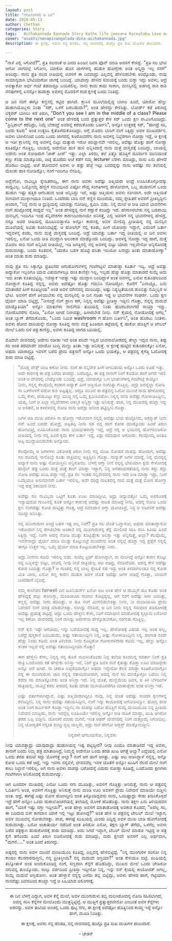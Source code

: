 ```yaml
---
layout: post
title: "ನೆನಪಿನಂಗಳದ ಆ ದಿನ"
date: 2020-05-13
author: Chethan
categories: Story
tags:	Acchakannada Kannada Story Kathe life jeevana Karnataka Love marriage maduve preethi kannadastory
cover: "assets/nenapinangalada-dina-acchakannada.jpg"
description: ಈ ಕ್ಷಣಕ್ಕೆ, ಅವಳು ನನ್ನ ಹೆಂಡತಿ, ನನ್ನ ಜೀವನದಲ್ಲಿ ಹುಟ್ಟೊ ಪ್ರತಿ ಸುಖ ದುಃಖಗಳ ಪಾಲುದಾರೆ.

---
```

<p align ="justify"> "ನಾಳೆ ಎಲ್ಲಿ ಸಿಗೋದೆ?", ಪ್ರತಿ ಸಲದಂತೆ ಆ ದಿನದ ಹಿಂದಿನ ದಿವಸ ಫೊನ್ ಮಾಡಿ ಅವಳಿಗೆ ಕೇಳಿದ್ದೆ. "ಪ್ರತಿ ಸಲ ಭೇಟಿ ಆಗೋ ಜಾಗದಲ್ಲೆ ಸಿಗೋಣ, ಯಾಕೋ ಹೊಸ ಜಾಗಗಳನ್ನ ಹುಡುಕಿ ಹೋಗ್ಬೇಕು ಅಂತ ಅನ್ನಿಸ್ತಾ ಇಲ್ಲ ನನಗೆ" ಅಂದಿದ್ಳು. ನಾನು ಪ್ರತಿ ಸಲದ ರೀತಿಯಲ್ಲಿ ಅವಳಿಗೆ ಈ ದಿನವಾದ್ರು ಎಲ್ಲವನ್ನ ಹೇಳಿಬಿಡಬೇಕು ಅಂದ್ಕೊಂಡು, ನಾವು ಸಾಮಾನ್ಯವಾಗಿ ಭೇಟಿಯಾಗೋ ಜಾಗಕ್ಕೆ ಬಂದಿದ್ದೆ.  ಯಾವಾಗ್ಲು ಹೇಳಿದ ಸಮಯಕ್ಕೆ ಬಂದು ಬಿಡ್ತಾ ಇದ್ಳು ಅವಳು, ಆದ್ರೆ ಅವತ್ಯಾಕೋ ಅರ್ಧ ಗಂಟೆ ತಡವಾದ್ರೂ ಬಂದಿರಲಿಲ್ಲ. ನಾನು ಕಾದು ಕಾದು ಸಾಕಾಗಿ, ಮನಸ್ಸಿನಲ್ಲಿ ಅಡಗಿದ್ದ ರಾಶಿ ರಾಶಿ ನೆನಪುಗಳಲ್ಲಿ ಏನನ್ನೋ  ಹುಡುಕ್ತಾ ಅವಳನ್ನ ಮೊದಲಿಗೆ ಕಂಡ ಕ್ಷಣಕ್ಕೆ ಬಂದು ನಿಂತಿದ್ದೆ. </p>  <!--more-->

<p align ="justify">      ಆ ದಿನ ನಂಗೆ ಈಗ್ಲೂ ಕಣ್ಣಿನಲ್ಲಿ ಕಟ್ಟಿದ ಹಾಗಿದೆ. ಕ್ಲಾಸಿನ ಮೂಲೆಯಲ್ಲಿದ್ದ ಬಾಗಿಲ ಹಿಂದೆ, ಯಾರೋ ಹೆಣ್ಣು ಹುಡುಗಿಯೊಬ್ಬಳು ನಿಂತು "ಸರ್, ಒಳಗೆ ಬರಬಹುದಾ?", ಅಂತ ಹೇಳಿದ್ದು ಕೇಳಿಸಿತ್ತು. ಬೋರ್ಡ್ ಕಡೆ ತಿರುಗಿದ್ದ ಲೆಕ್ಚರರ್  ಬಾಗಿಲು ಕಡೆ ತಿರುಗಿ, "Don't you see I am in the middle of a class? Please come to the next one" ಅಂತ ಹೇಳಿದಕ್ಕೆ ಬಂದ ಪ್ರತ್ಯುತ್ತರ ಕೇಳಿ ಸರ್ ಒಂದು ಕ್ಷಣ ಕಸಿವಿಸಿಗೊಂಡಿದ್ರು. "ಪ್ರಿನ್ಸಿಪಾಲ್ ಕರೆದಿದ್ರು, ನಿಮ್ಗೆ ಬೇಕಂದ್ರೆ ಅವರನ್ನೆ ಕರೆದುಕೊಂಡು ಬರ್ತೀನಿ", ಅನ್ನೋ ಉತ್ತರಕ್ಕೆ ಸರ್, "ಹಾಗಿದ್ರೆ ಸರಿ, ಬಂದು ಕೂರು" ಅಂತ ಉತ್ತರಿಸಿ ಕೈತೊಳೆದುಕೊಂಡಿದ್ರು. ಆಗ್ಲೆ ಮೊದಲ ಬಾರಿಗೆ ನಂಗೆ ಸಿಕ್ಕಿದ್ದು ಅವಳ ಮುಖದರ್ಶನ. ಅವಳು ಬಾಗಿಲಿನಿಂದ ಬಂದು ಒಂದು ಜಾಗದಲ್ಲಿ ಕೂರೋವರೆಗು ನಾನು ಅವಳನ್ನ ನಿಬ್ಬೆರಗಾಗಿ ನೋಡ್ತಾ ಇದ್ದೆ, ಆ ಕ್ಷಣಕ್ಕೆ ಆ ಇಡೀ ಕ್ಲಾಸಿನಲ್ಲಿ ನನ್ನ ಅವಳನ್ನ ಬಿಟ್ಟು ಮತ್ಯಾರು ಇರೋ ಪರಿಜ್ಞಾನವೇ ಇರಲಿಲ್ಲ, ಅದೆಷ್ಟು ಹೊತ್ತು ಹಾಗೆ ನೋಡ್ತಾ ಕೂತಿದ್ನೋ ಗೊತ್ತಿಲ್ಲ. ಬಾಯಲ್ಲಿ ಅದೇನೋ ಹುಳಿ ಹುಳಿ ಅನ್ನಿಸಿದಾಗ್ಲೆ ನಾನು ಮತ್ತೆ ವಾಸ್ತವಕ್ಕೆ ಬಂದಿದ್ದು, ಬಾಯಲ್ಲಿ ಅದೇನು ಅಂತ ನೋಡಿದಾಗ ‘ಚಾಕ್ ಪೀಸ್’ ಇತ್ತು. ಎಲ್ಲಾ ತಿಳಿದು, ತಲೆ ಎತ್ತೊ ಹೊತ್ತಿಗೆ ದೂರ್ವಾಸ ಮುನಿಯಂತೆ ಕಣ್ಣು ಕೆಂಪು ಮಾಡ್ಕೊಂಡು, ಚಿಟ್ಕೆ ಹೊಡೆದು ಆಚೆ ಕಡೆಗೆ ನಮ್ಮ lecturer ಬೆರಳು ಮಾಡಿದ್ರು, ನಾನು ಏನು ಹೇಳದೆ ಹೊರಟು ಬಿಟ್ಟಿದ್ದೆ. ಆಚೆ ಹೋದವನೆ ಅವಳು ಆ ಹತ್ತು ಹೆಜ್ಜೆ ಇಟ್ಟು ಬಂದದ್ದನ್ನು ನಾನು ಅದೆಷ್ಟು ಸಲ ತಲೆಯಲ್ಲಿ ಮೆಲುಕು ಹಾಕಿ ನೋಡಿದ್ನೋ, ನಂಗೆ ಇಂದಿಗೂ ನೆನಪಿಲ್ಲ. </p>

<p align ="justify">      ಅದ್ಹೇಗೋ, ನಾವಿಬ್ರೂ ಸ್ನೇಹಿತರಾದ್ವಿ, ಈಗ ನಾನು ಅವಳು ಅದೆಷ್ಟು ಆತ್ಮಿಯರು ಅಂದ್ರೆ ಊಹಿಸಿಕೊಳ್ಳೋದಕ್ಕು ಸಾಧ್ಯವಿಲ್ಲ. ಒಮ್ಮೋಮ್ಮೆ ಹೆಣ್ಣಿಗೆ ಸಂಬಂಧಿಸಿದ ಎಷ್ಟೋ ಗೌಪ್ಯ ಸಂಗತಿಗಳನ್ನ ಹೇಳೋವಾಗ, ಒಬ್ಬ ಹುಡುಗನಿಗೆ ಒಂದು ಹುಡುಗಿ ಇಷ್ಟು ಹತ್ತಿರ ಆಗಬಹುದ ಅಂತ ಅನ್ನಿಸಿದ್ದು ಇದೆ, ಅಷ್ಟು ಆತ್ಮಿಯಳು ಅವಳು ನಂಗಿವಾಗ. ಅದೇ ಆತ್ಮಿಯತೆ ನಂಗಿವಾಗ ಮುಳ್ಳಾಗಿಯೂ  ನಿಂತಿದೆ. ಒಂದೆರಡು ಬಾರಿ ನನ್ ಕಣ್ಣಿನ ಮುಂದೆಯೆ, ನಮ್ಮ ಸ್ನೇಹಿತರೆ ಅವಳಿಗೆ ಪ್ರೀತಿಸ್ತಿದ್ದೀನಿ ಅಂದಾಗ, "ನಿನ್ನ ನಾನು ಆ ದ್ರುಶ್ಟಿಯಲ್ಲಿ ಯಾವತ್ತು ನೋಡಿಲ್ಲ, ಕ್ಷಮಿಸಿ ಬಿಡು. ನಿನ್ನ ಮೇಲೆ ಆ ರೀತಿ ಯಾವ ಭಾವನೆಗಳು ನಂಗೆ ಹುಟ್ಟೋದಕ್ಕೆ ಸಾಧ್ಯವೆ ಇಲ್ಲ" ಅಂತ ಹೇಳಿದ್ದನ್ನ ನಾನೆ ಕಣ್ಣಾರೆ ಕಂಡಿದ್ದು ಇದೆ. ಹೇಗಾಗಿರಬೇಕು ನನ್ನ ಬಡಪಾಯಿ ಮನಸ್ಸಿಗೆ, ಇಂದಿಗೂ ಇಂಥ ಸನ್ನಿವೇಶಗಳ ಕಾರಣದಿಂದಾಗಿಯೇ ಅನಿಸತ್ತೆ, ಎಲ್ಲಿ ಅವಳಿಗೆ ನನ್ನ ಭಾವನೆಗಳನ್ನ ಹೇಳಿದ್ರೆ, ನನ್ನೂ ಅವರ ರೀತಿಯಲ್ಲಿ ದೂಷಿಸಿಬಿಡ್ತಾಳೊ ಅನ್ನೋ ಕಾರಣಕ್ಕೆ, ಅವಳ ಮೇಲಿದ್ದ ಪ್ರೀತಿಯನ್ನ ನನ್ನ ಮನಸ್ಸಿನ ಮೂಲೆಯಲ್ಲಿ ಅವಿತು ಕೂರಿಸಿಬಿಟ್ಟಿದ್ದೆ. ಆ ಹೋಟೆಲ್ ನಲ್ಲಿ ಕೂತು, ಹೀಗೆ ಯೋಚಿಸ್ತಾ ಇದ್ದಾಗ, ಎದುರಿಗೆ ಬರ್ತಾ ಇದ್ದವಳನ್ನ ಕಂಡು, ನಾನು ಮತ್ತೆ ವಾಸ್ತವಕ್ಕೆ ಬಂದಿದ್ದೆ. ಆದ್ರೆ ಯಾವತ್ತು ಬರ್ತಾ ಇದ್ದ ರೀತಿಯಲ್ಲಿ ಆ ದಿನ ಅವಳು ಇರಲಿಲ್ಲ, ಏನೋ ಒಂದು ರೀತಿ ಮುದ್ದಾಗಿ ಅಲಂಕಾರ ಮಾಡ್ಕೊಂಡು ಬಂದಿದ್ಳು. ಅವಳನ್ನ ನೋಡ್ತಾ ಇದ್ದ ಹಾಗೆ, ಮತ್ತೆ ಮೊದಲ ಸಾರಿ ನಂಗೆ ಅನ್ನಿಸಿದ ರೀತಿಯಲ್ಲೆ, ಇಡಿ ಜಗತ್ತಿನಲ್ಲಿ ನನ್ನ ಅವಳನ್ನ ಬಿಟ್ಟು ಯಾರು ಇಲ್ಲವೇನೋ ಅನ್ನಿಸೋದಕ್ಕೆ ಶುರುವಾಗಿತ್ತು. ಬಂದು ಕೂತವಳೆ, "ಯಾಕೊ ಬಹಳ ಹೊಟ್ಟೆ ಹಸಿತಾ ಇದಿಯೋ ಏನಾದ್ರು ತಿಂತಾ ಮಾತಾಡೋಣ್ವಾ" ಅಂತ ಮಾತು ಶುರು ಮಾಡಿದ್ಳು. </p>

<p align ="justify">  ನಾವು ಪ್ರತಿ ಸಲ ಸಿಕ್ಕಾಗ್ಲೂ ಪ್ರತಿದಿನದ ಆಗುಹೋಗುಗಳನ್ನ ಗಂಟೆಗಟ್ಟಲೆ ಮಾತಾಡ್ತಾ ಕೂರ್ತಾ ಇದ್ವಿ. ಆದ್ರೆ ಅವತ್ತು ಅದ್ಯಾಕೋ ಇಬ್ಬರಿಗೂ ಯಾವ ವಿಷಯಗಳಲ್ಲೂ ರುಚಿ ಕಾಣಿಸ್ಲೇ ಇಲ್ಲ, ಇಬ್ಬರು ಹೆಚ್ಚು ಹೊತ್ತು ಮಾತಾಡದೆ ಸುಮ್ನೆ ಅದು ಇದು ತಿಂತಾ ಕೂತುಬಿಟ್ಟಿದ್ವಿ. ಇವಳ್ಯಾಕೆ ಇವತ್ತು ಇಷ್ಟು ಮುದ್ದಾಗಿ ಬಂದಿದ್ದಾಳೆ ಅಂತ ಅವಳನ್ನ, ಏನೋ ಕುತೂಹಲದಿಂದ ನೋಡ್ತಾನೆ ಕೂತಿದ್ದ ನನ್ನನ್ನ, ಅವಳು ಅದೆಷ್ಟೋ ಹೊತ್ತು ಗಮನಿಸಿ ನೋಡಿದ್ಳೋ. ಕೊನೆಗೆ "ಏನಾಯ್ತೊ, ಏನು ಮಾತಾಡದೆ ಹೀಗೆ ಕೂತಿದ್ದೀಯ" ಅಂತ ಅವಳೆ ಮೌನವನ್ನ ಮುರಿದಿದ್ಳು, ಅಷ್ಟು ನಿಶ್ಯಬ್ದತೆಯಿಂದ ತುಂಬಿತ್ತು ನಮ್ಮಿಬ್ಬರ ಆ ಭೇಟಿ. ಅವಳಿಗೆ ಹೇಗೆ ತಿಳಿಯಬೇಕು ನನ್ನ ಮನಸ್ಸಿನಲ್ಲಿ ಆ ದಿನ ನಡಿತಾ ಇದ್ದ ಆ ಭಾವನೆಗಳ ಸಂಘರ್ಶ. ಒಂದು ಕ್ಷಣ ಧೈರ್ಯ ಮಾಡಿ ಬಿಟ್ಟಿದ್ರೆ, "ನೀನಂದ್ರೆ ನಂಗೆ ಪ್ರಾಣ ಕಣೆ, ನಿನ್ನನ್ನ ಅದೆಷ್ಟು ಪ್ರೀತಿಸ್ತಾ ಇದ್ದೀನಿ ಗೊತ್ತಾ, ನನ್ನನ್ನ ಮದುವೆ ಮಾಡ್ಕೊತಿಯಾ" ಅನ್ನೋ ಮಾತುಗಳು ನಾಲಿಗೆಯ ತುದಿಯಲ್ಲಿ ನಿಂತು ಹೊರಬರಲಾಗದೆ ಸಾಯ್ತಾ ಇದ್ವು. ನೋಡೊವರೆಗು ನೋಡಿ, "ಏನೋ ಆಗಿದೆ ನಿಂಗಿವತ್ತು, ಹೀಗಿರಬೇಡ ನೀನು. ನನ್ ಕೈಯಲ್ಲಿ ನೋಡೋದಕ್ಕೆ ಆಗಲ್ಲ" ಅಂತ  ಬ್ಯಾಗ್ ತೆಗೆದುಕೊಂಡು, "ಒಂದು ನಿಮಿಶ washroom ಗೆ ಹೋಗಿ ಬರ್ತೀನಿ", ಅಂತ ಹೊರಟು ನಿಂತಳು. ಅವಳು ಹೋದ ದಾರಿಯನ್ನೇ ನೋಡ್ತಾ ಕೂತಿದ್ದ ನಾನು ಮತ್ತೆ ಹಿಂತಿರುಗಿ ತಟ್ಟೆಯಲ್ಲಿ ಕೈ ಹಾಕೋ ಹೊತ್ತಿಗೆ ಆ ಟೇಬಲ್ ಮೇಲೆ ಒಂದು ಬಿಳಿ ಪತ್ರ ಕಾಣಿಸ್ತು, ಅವಳು ಕೂತಿದ್ದ ಜಾಗದ ಬದಿಯಲ್ಲಿ. </p>

<p align ="justify">       ಮೊದಲೇ ಜೀವನದಲ್ಲಿ ಅದೇನು ನಡೀತಾ ಇದೆ ಅಂತ ಪರಿವೇ ಇಲ್ಲದ ಭಾವನಾಲೋಕದಲ್ಲಿ ತೇಲ್ತಾ ಇದ್ದವ ನಾನು, ತಪ್ಪು ಸರಿ ಅಂತ ಪರಮಾರ್ಶೆ ಮಾಡೋ ಬುದ್ಧಿ ಮಣ್ಣು ತಿಂತಾ ಇತ್ತು ಅನಿಸುತ್ತೆ. ಆ ಕ್ಷಣಕ್ಕೆ ಹುಟ್ಟಿದ ಕುತೂಹಲಕ್ಕೋ ಏನೋ, ಅಥವಾ ಯಾರಾದ್ರೂ ಇವಳಿಗೆ ಬರೆದ ಪ್ರೇಮ ಪತ್ರನಾ!! ಅನ್ನೋ ಒಂದು ಭಯಕ್ಕೊ, ಆ ಪತ್ರವನ್ನ ಕೈಗೆತ್ತಿ ಓದೋದಕ್ಕೆ ಶುರು ಮಾಡಿ ಬಿಟ್ಟಿದ್ದೆ. </p>

>"ದೊಡ್ಡ ವೇಸ್ಟ್ ಬಾಡಿ ಕಣೋ ನೀನು. ನಂಗೆ ಈ ಸನ್ನಿವೇಶ ಹೀಗೆ ಆಗಬಹುದು ಅನ್ನೋ ಒಂದು ಊಹೆ ಇತ್ತು. ಅದೇ ಕಾರಣಕ್ಕೆ ಈ ಪತ್ರ ಬರೆದು ತಂದದ್ದು. ಬರೆದಿದ್ರೂ, ಈ ಪತ್ರ ನಾನಾಗೆ ನಿಂಗೆ ಕೊಡೋ ಹಾಗೆ ಆಗದೆ ಇರಲಿ ಅಂತ ಆ ದೇವರಲ್ಲಿ ಬೇಡ್ಕೊಂಡು ಬಂದಿದ್ದೆ. ಆದ್ರೆ, ಯಾವಾಗ್ಲೂ ಒಣ ಭಾಷಣಗಳನ್ನ ಗಂಟೆಗಟ್ಲೆ ಕುಯ್ಯೋ ನೀನು, ನನ್ನನ್ನ ಕೆಲವೊಮ್ಮೆ ಕಂಡಾಗ ಅದ್ಯಾಕ್ ಹೀಗೆ ಆಡ್ತಿಯೋ ನಂಗಂತ್ತು ಗೊತ್ತಿಲ್ಲ. ಆದ್ರು ಅದನ್ನೆಲ್ಲಾ ನೋಡಿ ನಾ ಒಳಗೊಳಗೆ ಪಡೋ ಕುಶಿ ಅಷ್ಟಿಷ್ಟಲ್ಲ. ಆದ್ರೂ ಮುಂದೆ ಈ ಪತ್ರವನ್ನ ಓದೋ ಮುಂಚೆ ನಾನು ಹೇಳೋದನ್ನ ಒಮ್ಮೆ ಕೇಳು, ದಯವಿಟ್ಟು ಕಣ್ಣು ಮುಚ್ಚಿ ನನ್ನ ಒಮ್ಮೆ ಕ್ಷಮಿಸಿಬಿಡೋ. ನಿನ್ನನ್ನ ನಾನು ಅದೆಷ್ಟು ಗೋಳಾಡಿಸಿದ್ದೀನಿ, ಯಪ್ಪ, ನಿಂಗೆ ಆ ಎಲ್ಲಾ ಸನ್ನಿವೇಶಗಳು ಆಕಸ್ಮಿಕ ಅನ್ನಿಸ್ತಾ ಇತ್ತು ಅನಿಸುತ್ತೆ. ಪಾಪ, ನಿನ್ನ ಮುಖದಲ್ಲಿ ಹುಟ್ತಾ ಇದ್ದ ಆ ಅಸಹನೆ, ಆ ಕಳವಳವನ್ನ ನೋಡಿ ನಾನು ಅದೆಶ್ಟು ಆನಂದ ಪಟ್ಟಿದ್ದೀನಿ ಗೊತ್ತಾ.
>
> <p align ="justify">          ಜಗಳ ಆಡಿ ಮುಖ ತಿರುಗಿಸಿ ನಾ ಹೋಗ್ತಾ ಇರೋವಾಗ ನನ್ನಲ್ಲಿ ಅದೆಷ್ಟು ಭಯ ಹುಟ್ಟೋದು, ಅಕಸ್ಮಾತ್ ನೀನು ನನ್ ಹಿಂದೆ ಬರದೇ ಹೋದ್ರೆ, ಅಪ್ಪಿತಪ್ಪಿ ನೀನು ಸಹ ನನ್ನ ಹಾಗೆ ಕೋಪ ಮಾಡ್ಕೊಂಡು ಹಿಂದೆ ತಿರುಗಿ ಹೋಗಿಬಿಟ್ರೆ, ಊಹಿಸಿಕೊಂಡು ನಾನು ಭಯಭೀತಳಾಗ್ತಾ ಇದ್ದೆ, ಆದ್ರೆ ನನ್ನ ಆ ಭಯವನ್ನ ಹೋಗಲಾಡಿಸೋ ರೀತಿಯಲ್ಲಿ ನೀನು ನನ್ನ ಹಿಂದೆ ಕ್ಶಮೆ ಕೇಳಿ ಬರ್ತಾ ಇದ್ದೆ, ಎಶ್ಟು ಸಮಾಧಾನ ಆಗೋದು. ಕೆಲವೋಮ್ಮೆ ಅಂತೂ ಅಪ್ಪಿ ಮುದ್ದಾಡಿಬಿಡಬೇಕು ಅನ್ಸೋದು.
>         
> <p align ="justify">          ಕೆಲವೋಮ್ಮೆ ಆ ಜಗಳಗಳು ವಿಕೋಪಕ್ಕೆ ತಿರುಗಿ ನೀನು ನನ್ನ ಮುಖ ನೋಡದೆ ವಾಪಸ್ಸು ಹೋದಾಗ, ಅದೆಷ್ಟು ಸಲ ರೂಮಲ್ಲಿ ನಾನೊಬ್ಳೇ ಕೂತು ರಾತ್ರಿಯಲ್ಲ ಅತ್ತಿದ್ದೀನಿ ಗೊತ್ತಾ. ನಾನ್ಯಾಕ್ ಜಗಳ ಮಾಡ್ದೆ, ನಿನ್ನ ಮನಸ್ಸನ್ನ ಅದ್ಯಾಕೆ ನಾನು ಅಷ್ಟು ನೋಯಿಸ್ತೀನಿ ಅನ್ನಿಸೋದು. ಬೆಳಗ್ಗೆ ಆಗ್ತಾ ನೀನೆ ನನ್ನನ್ನ ಭೇಟಿಯಾಗಿ ಕ್ಷಮೆ ಕೇಳೋದಕ್ಕೆ ಹಾಸ್ಟೆಲ್ ಹತ್ರ ಬಂದು ಮತ್ತೆ ಮತ್ತೆ ಕಾಲ್ ಮಾಡ್ತಾ ಇದ್ದಾಗ, ನಿನ್ನ ಅಸಹಾಯಕತೆಯನ್ನ ನಾನು ಕದ್ದು ಕದ್ದು ನೋಡಿ ಅದೆಷ್ಟು ಖುಷಿ ಪಡ್ತಾ ಇದ್ದೆ. ಪ್ರತಿ ಸಲ ಇಂತಹ ಸನ್ನಿವೇಶದಲ್ಲಿ ನಾನು ಇದೇ ರೀತಿ ಮಾಡ್ತಾ ಇದ್ರು, ನಿಂಗೆ ಒಮ್ಮೆಯೂ ಅನುಮಾನನೇ  ಬರ್ತಾ ಇರಲಿಲ್ಲ, ಅದೇ ದರಿದ್ರ ನಾಟಕವನ್ನ ನಂಬಿ ಮತ್ತೆ ಮತ್ತೆ ಮೋಸ ಹೋಗ್ತಾ ಇದ್ದ ದಡ್ಡ ಶಿಕಾಮಣಿ ನೀನು.
>
> <p align ="justify">         ಅದೆಷ್ಟು ಸಲ ನಾವಿಬ್ಬರು ಒಟ್ಟಿಗೆ ಕೂತು ಊಟ ಮಾಡಿದ್ದೀವಿ, ಆದ್ರು ಅದ್ಯಾವತ್ತೋ ಒಮ್ಮೆ ಅಪರೂಪಕ್ಕೆ ಇನ್ಯಾವುದೋ ಗುಂಪಿನಲ್ಲಿ ಕೂತೆ ಅನ್ನೋ ಕಾರಣಕ್ಕೆ ಅದೆಷ್ಟು ನಾಟಕ ಮಾಡಿದ್ದೆ ನೀನು, ಅದನ್ನ ನೋಡಿ ಒಂದು ಕ್ಷಣ ನಂಗದೆಷ್ಟು ಕೋಪ ಹುಟ್ಟಿತ್ತು ಗೊತ್ತ, ಆದ್ರೆ ಸಮಾದಾನ ಆಗ್ತಾ ಯೋಚಿಸಿದ್ರೆ, ನಿನ್ನ ಆ ನಡಿವಳಿಕೆ ಅದೆಷ್ಟು ಮುದ್ದು ಅನಿಸಿತ್ತು.
>        
> <p align ="justify">           ನನ್ನ ಮುಂಗುರುಳು ಅಂದ್ರೆ ಬಹಳ ಇಷ್ಟ ಅಲ್ಲ ನಿಂಗೆ? ಪ್ರತಿ ಸಲ ಜೊತೆ ಓದ್ತಾನೋ, ಅಥವಾ ಮಾತಾಡ್ತಾನೋ ಇರೋವಾಗ ನಿನ್ನ ರೇಗಿಸಬೇಕು ಅಂತಾನೆ  ನನ್ನ ಮುಂಗುರುಳನ್ನ  ಕೆನ್ನೆ ಮೇಲಿಂದ ಸರಿಸಿ ಸರಿಸಿ ಕಿವಿಯ ಹಿಂದೆ ಸಿಕ್ಕಿಸ್ತಾ ಇದ್ದೆ. ನಿಂಗೇ ಅದನ್ನ ನೋಡಿ ಮುತ್ತು ಕೊಟ್ಬಿಡ್ಬೇಕು ಅನಿಸ್ತಾ ಇತ್ತು ಅನ್ನಿಸುತ್ತೆ, ಅಲ್ಲಾ? ಕೆಲವೊಮ್ಮೆ, ಇವನೇನಾದ್ರು ಧೈರ್ಯ ಮಾಡಿ ಮುತ್ತು ಕೊಟ್ಟುಬಿಟ್ರೆ ಮುಂದೇನು ಅಂತ ನನ್ನಲ್ಲೆ ಹುಟ್ತಾ ಇದ್ದ ಪ್ರಶ್ನೆಗೆ ನನ್ನಲ್ಲಿ ಈಗ್ಲೂ ಉತ್ತರ ಇಲ್ಲ. ಒಮ್ಮೆ ಧೈರ್ಯ ಮಾಡಿ ಕೊಟ್ಟುಬಿಡಬೇಕಿತ್ತು ನೀನು.
>          
> <p align ="justify">         ಆದ್ರು ನೀನೇನು ಕಡಿಮೆ ಇರಲಿಲ್ಲ ಬಿಡು. ನಾವೆಲ್ಲ ಟ್ರಿಪ್ ಹೋಗಿದ್ದಾಗ, ನಾ ಮಲಗಿದ್ದೆ ಅನ್ನೋ ಕಾರಣ ಕೊಟ್ಟು ನನ್ನ ಒಬ್ಬಳನ್ನೇ ಬಿಟ್ಟು, ಬೀಚಲ್ಲಿ ನೀವು ನೀವೆ ರಾತ್ರಿಯೆಲ್ಲ ಆಟ ಆಡಿದ್ರಿ, ನೆನಪಿದೆಯಾ. ಅದನ್ನ ಕೇಳಿ ಅದೆಷ್ಟು ಕೋಪ ಬಂದಿತ್ತು ಗೊತ್ತಾ? ಆ ಗುಂಪಲ್ಲಿ ನನ್ನ ಬಾಲ್ಯ ಸ್ನೇಹಿತೆ ಸಹ ಇದ್ಳು ಅಂತ ತಿಳಿದಾಗಲಂತೂ ನನ್ನ ಕೋಪ ಮಿತಿ ಮೀರಿ, ಏನೋ ಸಣ್ಣ ಕಾರಣ ಹುಡುಕಿ ಅವಳ ಜೊತೆ ಅದೆಷ್ಟು ಜಗಳ ಆಡಿದ್ದೆ ಗೊತ್ತಾ, ಬಾಯಿಗೆ ಬಂದಹಾಗೆ ಬೈದಿದ್ದೆ.
>        
> <p align ="justify">      ನಮ್ಮ ಕಾಲೇಜಿನ fairwell ದಿನ ಜೂನಿಯರ್ಸ್ ಏನೋ ಆಟ ಅಂತ ಹೇಳಿ ಆ ಡುಮ್ಮಿಗೆ ಹೂ ಕೊಡು ಅಂತ ಹೇಳಿದ್ದಕ್ಕೆ ಹಲ್ಲು ತೋರಿಸ್ತಾ, ಮಂಡಿಯೂರಿ ಗುಲಾಬಿ ಕೊಟ್ಟಿದ್ಯಲ್ಲ, ಆಗ ನಂಗೆ ಅದೆಷ್ಟು ಅಳು ಬಂದಿತ್ತು, ಕಣ್ಣಲ್ಲಿ ಅದೆಷ್ಟು ನೀರು ಹರಿದಿತ್ತು. ಆ ಹೂ ನಂಗೆ ಮೀಸಲಿಡಬೇಕಿತ್ತು ನೀನು, ನೀ ಮಂಡಿಯೂರಿ ಪ್ರೇಮ ನಿವೇದನೆ ನಂಗೆ ಮಾತ್ರ ಮಾಡಬೇಕಿತ್ತು. ನಂಗಿನ್ನು ನೆನಪಿದೆ, ಆ ದಿನ ನೀನು ನನ್ನನ್ನ ಸಮಧಾನ ಪಡಿಸೋದಕ್ಕೆ ಅದೆಷ್ಟು ಪ್ರಯತ್ನ ಪಟ್ಟಿದ್ದೆ. ಆದ್ರು ಒಂದು ಹೇಳ್ತೀನಿ ಕೇಳು, ನಿಂಗೆ ಸಮಾಧಾನ ಮಾಡೋದಕ್ಕೆ ಸ್ವಲ್ಪಾನು ಬರೋದೆ ಇಲ್ಲ ಕಣೋ. ಜೀವನದಲ್ಲಿ ನಿಂಗೆ ನಾನಿನ್ನು ಅದೇನೇನು ಹೇಳ್ಕೊಡಬೇಕೋ, ನಂಗಂತು ಗೊತ್ತಿಲ್ಲ.
>     
> <p align ="justify">  ನನ್ ಕೈಲಿ ಇಷ್ಟೇ ಆಗೋದು, ಇನ್ನು ಬರೆಯೋದಕ್ಕೆ ಸಾಧ್ಯ ಇಲ್ಲ. ಹೇಳೋದಕ್ಕೆ ವಿಷಯ ಇಲ್ಲ ಅಂತ ಅಲ್ಲ, ಬರೆದ್ರೆ ಪುಸ್ತಕಾನೆ ಬರಿಬಹುದು, ಅಷ್ಟು ಸತಾಯಿಸಿದ್ದೀನಿ ನಿನ್ನ, ಅಷ್ಟು ಗೋಳಾಡಿಸಿದ್ದೀನಿ ನಿನ್ನ. ಹಾಗಂತ ನಂದೇ ಹೆಚ್ಚು ನಿಂದು ಕಡಿಮೆ ಅಂತ ತಿಳಿಬೇಡ. ನೀನು ಕೊಟ್ಟಿರೋ ಗೋಳುಗಳಿಗೇನು ಕಡಿಮೆ ಇಲ್ಲ, ಹೆಣ್ಣು ಅನ್ನೋ ಕನಿಕರ ಇಲ್ಲದೆ ನನ್ನ ಅದೆಷ್ಟು ಸತಾಯಿಸಿದ್ದೀಯಾ ಗೊತ್ತಾ!
>  
> <p align ="justify">  ಈಗ ಹೇಳ್ತೀನಿ ಕೇಳು, ನಿನ್ನನ್ನ ನನ್ನ ತೊಡೆ ಮಲಗಿಸಿಕೊಂಡು ನಿನ್ನ ತಲೆಯ ಕೂದಲನ್ನ ಸವರ್ತಾ ನಿಂಗೆ ಪ್ರತಿ ರಾತ್ರಿ ಒಂದೊಂದು ಕತೆ ಹೇಳ್ಬೇಕು ಅನಿಸ್ತಾ ಇದೆ, ನಿಂಗೆ ಪ್ರತಿ ದಿವಸ ನಾನೆ ಕೈತುತ್ತು ಕೊಡ್ತಾ ಊಟ ಮಾಡಿಸ್ಬೇಕು ಅನ್ನೊ ಆಸೆ ಆಗಿದೆ. ನಾ ಚಪಾತಿ ಲಟ್ಟಿಸೊವಾಗ್ಲೋ ಅಥವಾ ಇನ್ನೇನೋ ಕೆಲಸ ಮಾಡ್ತಾ ಕೂತಿರೋವಾಗ್ಲೋ ನನ್ನ ಈ ಮುಂಗುರುಳು ಜಾರಿ ನನ್ನನ್ನ ಸತಾಯಿಸೋವಾಗ, ಅದನ್ನ ನಾನೆ ಸರಿ ಮಾಡ್ಕೊಳ್ಳೋ ಬದಲು ನಿನ್ನ ಕರೆದು ಸರಿ ಮಾಡಿಸ್ಕೊಬೇಕು ಅಂತ ಅನಿಸ್ತಾ ಇದೆ. ನಿನ್ನ ಜೊತೆ, ಹುಣ್ಣಿಮೆಯ ದಿವಸ, ಆ ತಿಳಿ ಬೆಳದಿಂಗಳ ರಾತ್ರಿಯಲ್ಲಿ, ನಾವಿಬ್ರೆ ಕಡಲ ತೀರದಲ್ಲಿ ಕೂತು ಮಾತು ಮುಗಿಯೊವರೆಗೂ ಮಾತಾಡ್ಬೇಕು ಅಂತ ಅನಿಸ್ತಾ ಇದೆ.
>    
> <p align ="justify"> ಎಷ್ಟು ವರ್ಷಗಳಾಗಿದ್ದಾವೆ, ಎಷ್ಟು ಆತ್ಮಿಯರಾಗಿದ್ದೀವಿ ನಾವು, ನಿನ್ನ ಜೊತೆ ಅದೆಷ್ಟು ಸುಂದರ ಕ್ಶಣಗಳನ್ನ ಕಳೆದಿದ್ದೀನಿ, ನಿನ್ನ ನಾನು ಅದೆಷ್ಟು ಸತಾಯಿಸಿದ್ದೀನಿ, ನಂಗೆ ಇನ್ನು ಕಾಯೋದಕ್ಕೆ ಆಗೋದಿಲ್ವೋ. ಹೋಗ್ಲಿ ಪಾಪ ಅಂತ ನಿಂಗೆ ಪರ್ಮಿಶನ್ ಕೊಡ್ತಾ ಇದ್ದೀನಿ, ನಾ ವಾಪಸ್ಸು ಬರೋ ಹೊತ್ತಿಗೆ ಸುಮ್ನೆ ಮಂಡಿಯೂರಿ ನಿನ್ನ ಪ್ರೀತಿಯ ನಿವೇದನೆ ಮಾಡ್ಬಿಡು, ನಾನು ಇದನ್ನೆಲ್ಲ ಊಹಿಸಿಯೇ ಇರಲಿಲ್ಲ ಅನ್ನೋ ರೀತಿ ನಾಟಕ ಮಾಡ್ತಾ, ಖುಷಿ ಆಗಿರೋ ತರಹ ಒಪ್ಪಿ ಬಿಡ್ತೀನಿ. ಯೋಚನೆ ಮಾಡು ಮಗನೆ, ಇಂತ ಆಫರ್ ಜೀವನದಲ್ಲಿ ನಿಂಗೆ ಮತ್ತೊಮ್ಮೆ  ಸಿಗೋದಿಲ್ಲ. ನಿನ್ನ ಯೋಗ್ಯತೆಗೆ ನನ್ನಂತ ಸುಂದ್ರಿ ಸ್ವಲ್ಪ ಜಾಸ್ತಿನೇ, ಆದ್ರು ನಾನೆ ಹೇಗೋ  ಅಡ್ಜಸ್ಟ್ ಮಾಡ್ಕೋಬಿಡ್ತೀನಿ.
>   
> <p align ="center"> ನಿನ್ನವಳೇ ಆಗಬಯಸೋ, ನಿನ್ನವಳು

<p align ="justify">      ನೀವು ಯಾವತ್ತಾದ್ರು ಯಾವುದಾದ್ರು ಹುಡುಗಿಯನ್ನ ಇಷ್ಟ ಪಟ್ಟಿದ್ದೀರ? ನೀವು ಎಂದೂ ಮಾತಾಡಿಸದೆ ಇದ್ದ ಅವಳು, ತಾನಾಗೆ ಬಂದು ನಿಮ್ಮ ಹತ್ರ ಮಾತಾಡಿಸಿದ್ರೆ, ನಿಮ್ಮಲ್ಲಿ ಅದೇನೋ ಒಂದು ತರಹ ಖುಷಿ ಆಗತ್ತೆ ಅಲ್ವಾ? ಎದ್ದೆಯಲ್ಲಿ ಎನೋ ಒಂದು ತರಹ ತಮಟೆ ಸದ್ದು ಮೊಳಗತ್ತೆ ಅಲ್ವಾ? ನಂಗೆ ಆಗ ಹಾಗೆ ಆಗಿತ್ತು. ಎಷ್ಟು ಆಟ ಆಡಿಸಿದ್ದಾಳೆ ನನ್ನನ್ನ, ಅನ್ನೊ ಕೋಪ ಒಂದು ಕಡೆ ಆದ್ರೆ, ಇನ್ನು ಇವಳು ನನ್ನವಳೆ, ಜೀವನವೆಲ್ಲ ಇವಳ ಜೊತೆಗೆ ಅನ್ನೋ ಖುಷಿಗೆ ನೆಲದೆ ಮೇಲೆ ನಂಗೆ ಕಾಲು ನಿಲ್ತಾನೆ ಇರಲಿಲ್ಲ. ಆಗ ನಾನು ಅವಳು ವಾಪಸ್ಸು ಬರೋದನ್ನೆ ಎದುರು ನೋಡ್ತಾ ಕೂತಿದ್ದೆ, ಒಂದೊಂದು ಕ್ಷಣಗಳು ಗಂಟೆಗಳಾಗಿ ಅನಿಸೋದಕ್ಕೆ ಶುರುವಾಗಿದ್ವು. </p>
     
<p align ="justify">    ಆಗ ಬಂದವಳ ಮುಖದಲ್ಲಿ ಎನೋ ಒಂದು ನಗು ಮೂಡಿತ್ತು, ಅವಳಿಗೆ ಗೊತ್ತಿತ್ತು ಅನಿಸುತ್ತೆ, ನಾನು ಆ ಪತ್ರವನ್ನ ಓದಿರ್ತೀನಿ ಅಂತ, ಅವಳಿಗೆ ಗೊತ್ತಿತ್ತು ಅನಿಸುತ್ತೆ ನಾನು ಮಂಡಿ ಊರಿ ಅವಳಿಗೆ ಪ್ರೇಮ ನಿವೇದನೆ ಮಾಡಿಯೇ ಬಿಡ್ತೀನಿ ಅಂತ. ಆದ್ರೆ, ಈಗಷ್ಟೆ ಎಷ್ಟು ಮೋಸ ಹೋಗಿದ್ದೀನಿ ಅಂತ ತಿಳ್ಕೊಂಡಿದ್ದವನು ನಾನು, ಒಂದಿಷ್ಟಾದ್ರು ಸೇಡು ತೀರಿಸಿಕೊಳ್ಳದೆ ಇದ್ರೆ ಹೇಗೆ ಅನ್ನೋ ಒಂದು ದುರಾಲೋಚನೆಯಲ್ಲಿ ತಲೆಯಲ್ಲಿ ಮೊಳಕೆ ಹೊಡೆದಿತ್ತು. ನಾನು ತಕ್ಷಣ ಏನು ತಿಳಿಯದವನ ಹಾಗೆ, "ಯಾಕೆ ಇಷ್ಟು ನಗ್ತಾ ಇದ್ದೀಯ?", ಅಂತ ಹೇಳ್ತಾ ಅವಳಿಗೆ ಮಾತಾಡೋದಕ್ಕೆ ಅವಕಾಶ ಕೊಡದೆ, "ಅದೆಲ್ಲ ಸರಿ, ಈ ಬರಿದಾದ ಬಿಳೀ ಕಾಗದಾನ ಯಾಕೆ ಇಲ್ಲಿ ಇಟ್ಟು ಹೋಗಿದ್ದೆ?" ಅಂತ ಹೇಳಿ ಆ ಪತ್ರವನ್ನ ಟೇಬಲ್ ಮೇಲೆ ಇಟ್ಟಾಗ, ಅವಳ ಮುಖವನ್ನ ನೋಡಬೇಕಿತ್ತು. ಪಾಪ, ಈಗಷ್ಟೆ ಖುಷಿಯಲ್ಲಿ ಮಿಂದು ಎದ್ದಿದ್ದ ಅವಳ ಮುಖ ಬಾಡಿ ಹೋಗೋದಕ್ಕೆ ಶುರುವಾಗಿತ್ತು. ಏನೋ ಅಚಾತುರ್ಯ ನಡೆದಿದೆ ಅಂತ ತಿಳಿದೋ ಎನೋ, ತಕ್ಷಣ ಬ್ಯಾಗ್ ತೆಗೆದು, ಒಳಗೆಲ್ಲ ಅವಳು ಬರೆದ ಪತ್ರಕ್ಕಾಗಿ ಹುಡುಕೋದಕ್ಕೆ ಶುರು ಮಾಡಿದ್ಳು. ಅದು ಸಿಗದೆ ಇದ್ದಾಗ, ಟೆಬಲ್ ಮೇಲೆ ಮಾಡಚಿ ಇಟ್ಟಿದ್ದ ಆ ಪತ್ರ ಕೈಗೆ ತಗೊಂಡು ಹಿಂದೆ ತಿರುಗಿ ಬಿಡಿಸೋದಕ್ಕೆ ಶುರು ಮಾಡಿದ್ಳು, ಮರು ಕ್ಷಣವೇ ಅವಳಿಗೆ ಎಲ್ಲ ಅರ್ಥವಾಗಿ, "ಮಗನೆ....." ಅಂತ ಹಿಂದೆ ತಿರುಗಿದ್ಳು. </p>
   
<p align ="justify">   ಅಷ್ಟರಲ್ಲಿ ನಾನು ಅವಳ ಮುಂದೆ ಮಂಡಿಯೂರಿ ಕೂತಿದ್ದೆ, ಎಲ್ಲವನ್ನ ಹೇಳಿಬಿಟ್ಟಿದ್ದೆ. "ನಿನ್ನ ಮುಂಗುರಳ ಸರಿಸೋ ನಿನ್ನ ಕಾಯಂ ಕೆಲಸಗಾರನಾಗ್ತೀನಿ, ನನ್ನ ಪ್ರೀತಿಸ್ತೀಯ? ನನ್ನ ಮದುವೇ ಆಗ್ತಿಯಾ?" ಅಂತ ಕೇಳಿಯೂ ಬಿಟ್ಟೆ. ಖುಷಿಯಲ್ಲಿ ತಬ್ಕೋತಾಳೆ ಅಂತ ಅಂದುಕೊಂಡಿದ್ದ ನಂಗೆ, ಸಣ್ಣದಾಗಿ ಕೆನ್ನೆಗೆ ಹೊಡೆದಿದ್ಳು, ಮುಖದ ಮೇಲೆ ಒಂದು ಚೇಡಿಸೋ ನಗುವನ್ನ ತುಂಬ್ಕೊಂಡು. ನಾಲ್ಕು ವರ್ಶದಿಂದ ಪ್ರೀತಿಸ್ತಾ ಇದ್ದೀನೋ ನಿನ್ನ, ಇನ್ನು ನನ್ ಕೈಯಲ್ಲಿ ಕಾಯೋದಕ್ ಆಗಲ್ಲ, ಸುಮ್ನೆ ಮದುವೆ ಆಗ್ಬಿಡೋಣ. ಅಂತ ಹೇಳ್ತಾನೆ ನನ್ನನ್ನ ಎಳೆದು ತಬ್ಬಿ ಬಿಟ್ಟಿದ್ಳು, ಅವಳು ಹೇಳಿದ ಹಾಗೆ, ಗಟ್ಟಿಯಾಗಿ. ನಾನದೆಷ್ಟು ದಿವಸದಿಂದ ಕಾಯ್ತಾ ಇದ್ದೆ ಆ ಸಿಹಿಯಾದ ಆಲಿಂಗನಕ್ಕೆ. </p>
    
 ----------------------------------------------------------------------------------------------------------------------------
<p align ="center">     ಈ ದಿನ ಬೆಳಗ್ಗೆ ಎದ್ದಾಗ, ಅವಳ ಕೆನ್ನೆ ಮೇಲೆ, ಅವಳ ಮುಂಗುರುಳು ತಬ್ಬಿ ಮಲಗಿರೋದನ್ನ ನೋಡಿ ಸಹಿಸಲಾಗದೆ, ಅದನ್ನ ಸರಿಸಿ ಕೆನ್ನೆಗಳ ಮೇಲೊಂದು ಮುತ್ತನ್ನಿಟ್ಟಿದ್ದೆ. ಆ ಮುತ್ತಿಗೆ ಪ್ರತ್ಯುತ್ತರವೇನೋ ಎಂಬಂತೆ ಅವಳ ಕೆನ್ನೆಗಳು ಅರಳಿದ್ವು. ಅವಳ ತುಟಿಯ ಅಂಚಲ್ಲಿ ಒಂದು ಪುಟ್ಟ ನಗು, ಈ ಕ್ಷಣಕ್ಕೆ ಅದೆಷ್ಟೋ ಹೊತ್ತಿನಿಂದ ಕಾಯ್ತ ಇದ್ದೆ ಅನ್ನೋ ಹಾಗೆ, ಮೂಡಿ ನಿಂತಿತ್ತು. </p>
  
<p align ="center">   ಈ ಕ್ಷಣಕ್ಕೆ, ಅವಳು ನನ್ನ ಹೆಂಡತಿ, ನನ್ನ ಜೀವನದಲ್ಲಿ ಹುಟ್ಟೊ ಪ್ರತಿ ಸುಖ ದುಃಖಗಳ ಪಾಲುದಾರೆ. </p>
  
  <p align ="center"> - ಚೇತನ್</p>
